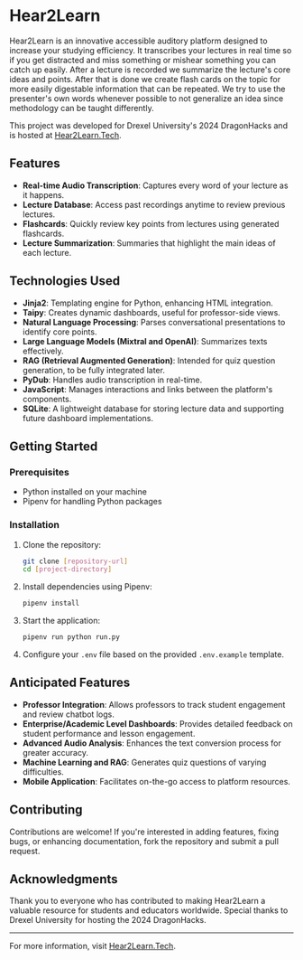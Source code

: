 
# Hear2Learn

Hear2Learn is an innovative accessible auditory  platform designed to increase your studying efficiency. It transcribes your lectures in real time so if you get distracted and miss something or mishear something you can catch up easily. After a lecture is recorded we summarize the lecture's core ideas and points. After that is done we create flash cards on the topic for more easily digestable information that can be repeated. We try to use the presenter's own words whenever possible to not generalize an idea since methodology can be taught differently.

This project was developed for Drexel University's 2024 DragonHacks and is hosted at [Hear2Learn.Tech](http://hear2learn.tech).

## Features

- **Real-time Audio Transcription**: Captures every word of your lecture as it happens.
- **Lecture Database**: Access past recordings anytime to review previous lectures.
- **Flashcards**: Quickly review key points from lectures using generated flashcards.
- **Lecture Summarization**: Summaries that highlight the main ideas of each lecture.

## Technologies Used

- **Jinja2**: Templating engine for Python, enhancing HTML integration.
- **Taipy**: Creates dynamic dashboards, useful for professor-side views.
- **Natural Language Processing**: Parses conversational presentations to identify core points.
- **Large Language Models (Mixtral and OpenAI)**: Summarizes texts effectively.
- **RAG (Retrieval Augmented Generation)**: Intended for quiz question generation, to be fully integrated later.
- **PyDub**: Handles audio transcription in real-time.
- **JavaScript**: Manages interactions and links between the platform's components.
- **SQLite**: A lightweight database for storing lecture data and supporting future dashboard implementations.

## Getting Started

### Prerequisites

- Python installed on your machine
- Pipenv for handling Python packages

### Installation

1. Clone the repository:
   ```bash
   git clone [repository-url]
   cd [project-directory]
   ```

2. Install dependencies using Pipenv:
   ```bash
   pipenv install
   ```

3. Start the application:
   ```bash
   pipenv run python run.py
   ```

4. Configure your `.env` file based on the provided `.env.example` template.

## Anticipated Features

- **Professor Integration**: Allows professors to track student engagement and review chatbot logs.
- **Enterprise/Academic Level Dashboards**: Provides detailed feedback on student performance and lesson engagement.
- **Advanced Audio Analysis**: Enhances the text conversion process for greater accuracy.
- **Machine Learning and RAG**: Generates quiz questions of varying difficulties.
- **Mobile Application**: Facilitates on-the-go access to platform resources.

## Contributing

Contributions are welcome! If you're interested in adding features, fixing bugs, or enhancing documentation, fork the repository and submit a pull request.

## Acknowledgments

Thank you to everyone who has contributed to making Hear2Learn a valuable resource for students and educators worldwide. Special thanks to Drexel University for hosting the 2024 DragonHacks.

---

For more information, visit [Hear2Learn.Tech](http://hear2learn.tech).
